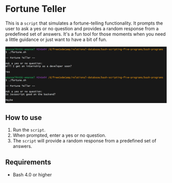 # Fortune Teller

This is a `script` that simulates a fortune-telling functionality. It prompts the user to ask a yes or no question and provides a random response from a predefined set of answers. It's a fun tool for those moments when you need a little guidance or just want to have a bit of fun.

![Fortune Teller Image](../../images/fortune-command-line.png)

## How to use

1. Run the `script`.
2. When prompted, enter a yes or no question.
3. The `script` will provide a random response from a predefined set of answers.

## Requirements

- Bash 4.0 or higher